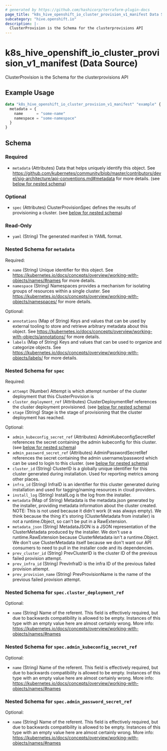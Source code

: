 ```yaml
---
# generated by https://github.com/hashicorp/terraform-plugin-docs
page_title: "k8s_hive_openshift_io_cluster_provision_v1_manifest Data Source - terraform-provider-k8s"
subcategory: "hive.openshift.io"
description: |-
  ClusterProvision is the Schema for the clusterprovisions API
---
```


# k8s_hive_openshift_io_cluster_provision_v1_manifest (Data Source)

ClusterProvision is the Schema for the clusterprovisions API

## Example Usage

```terraform
data "k8s_hive_openshift_io_cluster_provision_v1_manifest" "example" {
  metadata = {
    name      = "some-name"
    namespace = "some-namespace"
  }
}
```

<!-- schema generated by tfplugindocs -->
## Schema

### Required

- `metadata` (Attributes) Data that helps uniquely identify this object. See https://github.com/kubernetes/community/blob/master/contributors/devel/sig-architecture/api-conventions.md#metadata for more details. (see [below for nested schema](#nestedatt--metadata))

### Optional

- `spec` (Attributes) ClusterProvisionSpec defines the results of provisioning a cluster. (see [below for nested schema](#nestedatt--spec))

### Read-Only

- `yaml` (String) The generated manifest in YAML format.

<a id="nestedatt--metadata"></a>
### Nested Schema for `metadata`

Required:

- `name` (String) Unique identifier for this object. See https://kubernetes.io/docs/concepts/overview/working-with-objects/names/#names for more details.
- `namespace` (String) Namespaces provides a mechanism for isolating groups of resources within a single cluster. See https://kubernetes.io/docs/concepts/overview/working-with-objects/namespaces/ for more details.

Optional:

- `annotations` (Map of String) Keys and values that can be used by external tooling to store and retrieve arbitrary metadata about this object. See https://kubernetes.io/docs/concepts/overview/working-with-objects/annotations/ for more details.
- `labels` (Map of String) Keys and values that can be used to organize and categorize objects. See https://kubernetes.io/docs/concepts/overview/working-with-objects/labels/ for more details.


<a id="nestedatt--spec"></a>
### Nested Schema for `spec`

Required:

- `attempt` (Number) Attempt is which attempt number of the cluster deployment that this ClusterProvision is
- `cluster_deployment_ref` (Attributes) ClusterDeploymentRef references the cluster deployment provisioned. (see [below for nested schema](#nestedatt--spec--cluster_deployment_ref))
- `stage` (String) Stage is the stage of provisioning that the cluster deployment has reached.

Optional:

- `admin_kubeconfig_secret_ref` (Attributes) AdminKubeconfigSecretRef references the secret containing the admin kubeconfig for this cluster. (see [below for nested schema](#nestedatt--spec--admin_kubeconfig_secret_ref))
- `admin_password_secret_ref` (Attributes) AdminPasswordSecretRef references the secret containing the admin username/password which can be used to login to this cluster. (see [below for nested schema](#nestedatt--spec--admin_password_secret_ref))
- `cluster_id` (String) ClusterID is a globally unique identifier for this cluster generated during installation. Used for reporting metrics among other places.
- `infra_id` (String) InfraID is an identifier for this cluster generated during installation and used for tagging/naming resources in cloud providers.
- `install_log` (String) InstallLog is the log from the installer.
- `metadata` (Map of String) Metadata is the metadata.json generated by the installer, providing metadata information about the cluster created. NOTE: This is not used because it didn't work (it was always empty). We think because the thing it's storing (ClusterMetadata from installer) is not a runtime.Object, so can't be put in a RawExtension.
- `metadata_json` (String) MetadataJSON is a JSON representation of the ClusterMetadata produced by the installer. We don't use a runtime.RawExtension because ClusterMetadata isn't a runtime.Object. We don't use ClusterMetadata itself because we don't want our API consumers to need to pull in the installer code and its dependencies.
- `prev_cluster_id` (String) PrevClusterID is the cluster ID of the previous failed provision attempt.
- `prev_infra_id` (String) PrevInfraID is the infra ID of the previous failed provision attempt.
- `prev_provision_name` (String) PrevProvisionName is the name of the previous failed provision attempt.

<a id="nestedatt--spec--cluster_deployment_ref"></a>
### Nested Schema for `spec.cluster_deployment_ref`

Optional:

- `name` (String) Name of the referent. This field is effectively required, but due to backwards compatibility is allowed to be empty. Instances of this type with an empty value here are almost certainly wrong. More info: https://kubernetes.io/docs/concepts/overview/working-with-objects/names/#names


<a id="nestedatt--spec--admin_kubeconfig_secret_ref"></a>
### Nested Schema for `spec.admin_kubeconfig_secret_ref`

Optional:

- `name` (String) Name of the referent. This field is effectively required, but due to backwards compatibility is allowed to be empty. Instances of this type with an empty value here are almost certainly wrong. More info: https://kubernetes.io/docs/concepts/overview/working-with-objects/names/#names


<a id="nestedatt--spec--admin_password_secret_ref"></a>
### Nested Schema for `spec.admin_password_secret_ref`

Optional:

- `name` (String) Name of the referent. This field is effectively required, but due to backwards compatibility is allowed to be empty. Instances of this type with an empty value here are almost certainly wrong. More info: https://kubernetes.io/docs/concepts/overview/working-with-objects/names/#names
